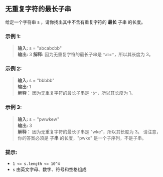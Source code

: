 ## 无重复字符的最长子串

给定一个字符串 s ，请你找出其中不含有重复字符的 **最长** <span title="子字符串是字符串中连续的非空字符序列">子串</span> 的长度。

### 示例 1:
> **输入:** s = "abcabcbb"        
> **输出:** 3
> **解释:** 因为无重复字符的最长子串是 `"abc"`，所以其长度为 3。

### 示例 2:
> **输入:** s = "bbbbb"           
> **输出:** 1  
> **解释：** 因为无重复字符的最长子串是 `"b"`，所以其长度为 1。

### 示例 3:
> **输入:** s = "pwwkew"            
> **输出:** 3        
> **解释：** 因为无重复字符的最长子串是 "wke"，所以其长度为 3。
请注意，你的答案必须是 **子串** 的长度，"pwke" 是一个子序列，不是子串。


### 提示:

*  `1 <= s.length <= 10^4`
*  `s` 由英文字母、数字、符号和空格组成